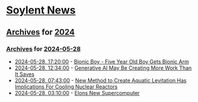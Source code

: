 # [Soylent News](../../../README.md)

## [Archives](../../index.md) for [2024](../index.md)

### [Archives](../../index.md) for [2024-05-28](index.md)

* [2024-05-28, 17:20:00](https://soylentnews.org/article.pl?sid=24/05/27/1234259&from=rss) - [Bionic Boy - Five Year Old Boy Gets Bionic Arm ](https://soylentnews.org/article.pl?sid=24/05/27/1234259&from=rss)
* [2024-05-28, 12:34:00](https://soylentnews.org/article.pl?sid=24/05/27/1225257&from=rss) - [Generative AI May Be Creating More Work Than It Saves](https://soylentnews.org/article.pl?sid=24/05/27/1225257&from=rss)
* [2024-05-28, 07:43:00](https://soylentnews.org/article.pl?sid=24/05/27/1216234&from=rss) - [New Method to Create Aquatic Levitation Has Implications For Cooling Nuclear Reactors](https://soylentnews.org/article.pl?sid=24/05/27/1216234&from=rss)
* [2024-05-28, 03:10:00](https://soylentnews.org/article.pl?sid=24/05/27/0739205&from=rss) - [Elons New Supercomputer](https://soylentnews.org/article.pl?sid=24/05/27/0739205&from=rss)

